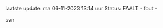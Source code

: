 laatste update: 
ma 06-11-2023 13:14   uur 
Status: FAALT - fout - 
<div class="service R">svn</div>